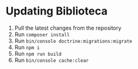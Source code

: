 # Updating Biblioteca
1. Pull the latest changes from the repository
2. Run `composer install`
3. Run `bin/console doctrine:migrations:migrate`
4. Run `npm i`
5. Run `npm run build`
6. Run `bin/console cache:clear`
